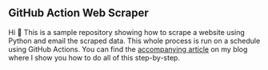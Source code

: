 ## GitHub Action Web Scraper

Hi :wave: This is a sample repository showing how to scrape a website using Python and email the scraped data. This whole process is run on a schedule using GitHub Actions. You can find the [accompanying article](https://yasoob.me/posts/github-actions-web-scraper-schedule-tutorial/) on my blog where I show you how to do all of this step-by-step.
